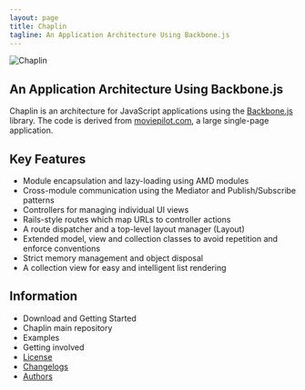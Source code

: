 ```yaml
---
layout: page
title: Chaplin
tagline: An Application Architecture Using Backbone.js
---
```


![Chaplin](http://s3.amazonaws.com/imgly_production/3401027/original.png)

## An Application Architecture Using Backbone.js

Chaplin is an architecture for JavaScript applications using the [Backbone.js](http://documentcloud.github.com/backbone/) library. The code is derived from [moviepilot.com](http://moviepilot.com/), a large single-page application.

## Key Features

* Module encapsulation and lazy-loading using AMD modules
* Cross-module communication using the Mediator and Publish/Subscribe patterns
* Controllers for managing individual UI views
* Rails-style routes which map URLs to controller actions
* A route dispatcher and a top-level layout manager (Layout)
* Extended model, view and collection classes to avoid repetition and enforce conventions
* Strict memory management and object disposal
* A collection view for easy and intelligent list rendering

## Information

* Download and Getting Started
* Chaplin main repository
* Examples
* Getting involved
* [License](/pages/license.html)
* [Changelogs](/pages/changelogs.html)
* [Authors](/pages/authors.html)
